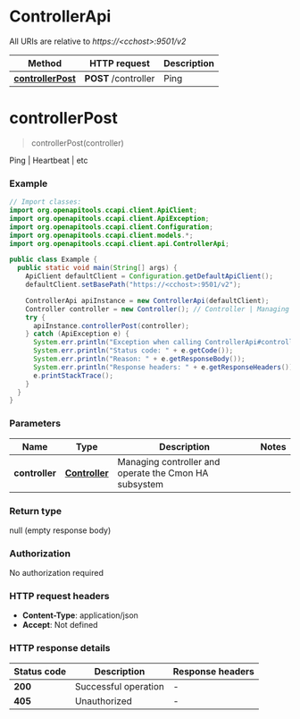 # ControllerApi

All URIs are relative to *https://&lt;cchost&gt;:9501/v2*

| Method | HTTP request | Description |
|------------- | ------------- | -------------|
| [**controllerPost**](ControllerApi.md#controllerPost) | **POST** /controller | Ping | Heartbeat | etc |


<a name="controllerPost"></a>
# **controllerPost**
> controllerPost(controller)

Ping | Heartbeat | etc

### Example
```java
// Import classes:
import org.openapitools.ccapi.client.ApiClient;
import org.openapitools.ccapi.client.ApiException;
import org.openapitools.ccapi.client.Configuration;
import org.openapitools.ccapi.client.models.*;
import org.openapitools.ccapi.client.api.ControllerApi;

public class Example {
  public static void main(String[] args) {
    ApiClient defaultClient = Configuration.getDefaultApiClient();
    defaultClient.setBasePath("https://<cchost>:9501/v2");

    ControllerApi apiInstance = new ControllerApi(defaultClient);
    Controller controller = new Controller(); // Controller | Managing controller and operate the Cmon HA subsystem
    try {
      apiInstance.controllerPost(controller);
    } catch (ApiException e) {
      System.err.println("Exception when calling ControllerApi#controllerPost");
      System.err.println("Status code: " + e.getCode());
      System.err.println("Reason: " + e.getResponseBody());
      System.err.println("Response headers: " + e.getResponseHeaders());
      e.printStackTrace();
    }
  }
}
```

### Parameters

| Name | Type | Description  | Notes |
|------------- | ------------- | ------------- | -------------|
| **controller** | [**Controller**](Controller.md)| Managing controller and operate the Cmon HA subsystem | |

### Return type

null (empty response body)

### Authorization

No authorization required

### HTTP request headers

 - **Content-Type**: application/json
 - **Accept**: Not defined

### HTTP response details
| Status code | Description | Response headers |
|-------------|-------------|------------------|
| **200** | Successful operation |  -  |
| **405** | Unauthorized |  -  |

